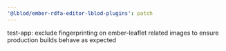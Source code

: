 ```yaml
---
'@lblod/ember-rdfa-editor-lblod-plugins': patch
---
```


test-app: exclude fingerprinting on ember-leaflet related images to ensure production builds behave as expected
